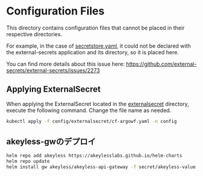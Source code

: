 # Configuration Files

This directory contains configuration files that cannot be placed in their respective directories.

For example, in the case of [secretstore.yaml](https://github.com/honahuku/manifest/blob/main/config/secretstore.yaml), it could not be declared with the external-secrets application and its directory, so it is placed here.

You can find more details about this issue here:
https://github.com/external-secrets/external-secrets/issues/2273

## Applying ExternalSecret

When applying the ExternalSecret located in the [externalsecret](https://github.com/honahuku/manifest/tree/main/config/externalsecret) directory, execute the following command. Change the file name as needed.

```bash
kubectl apply -f config/externalsecret/cf-argowf.yaml -n config
```

## akeyless-gwのデプロイ
```bash
helm repo add akeyless https://akeylesslabs.github.io/helm-charts
helm repo update
helm install gw akeyless/akeyless-api-gateway -f secret/akeyless-value.yaml
